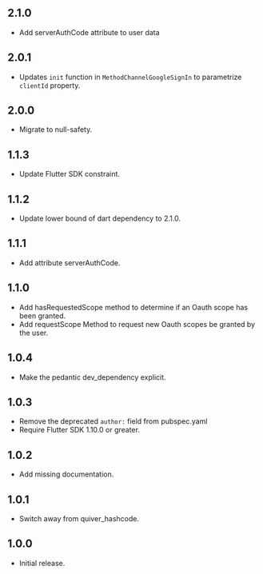 ## 2.1.0

* Add serverAuthCode attribute to user data

## 2.0.1

* Updates `init` function in `MethodChannelGoogleSignIn` to parametrize `clientId` property.

## 2.0.0

* Migrate to null-safety.

## 1.1.3

* Update Flutter SDK constraint.

## 1.1.2

* Update lower bound of dart dependency to 2.1.0.

## 1.1.1

* Add attribute serverAuthCode.

## 1.1.0

* Add hasRequestedScope method to determine if an Oauth scope has been granted.
* Add requestScope Method to request new Oauth scopes be granted by the user.

## 1.0.4

* Make the pedantic dev_dependency explicit.

## 1.0.3

* Remove the deprecated `author:` field from pubspec.yaml
* Require Flutter SDK 1.10.0 or greater.

## 1.0.2

* Add missing documentation.

## 1.0.1

* Switch away from quiver_hashcode.

## 1.0.0

* Initial release.
